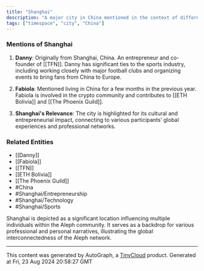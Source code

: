 ```yaml
---
title: "Shanghai"
description: "A major city in China mentioned in the context of different individuals' backgrounds and activities. Noteworthy for its mention by several participants in different contexts."
tags: ["timespace", "city", "China"]
---
```


### Mentions of Shanghai

1. **Danny**: Originally from Shanghai, China. An entrepreneur and co-founder of [[TFN]]. Danny has significant ties to the sports industry, including working closely with major football clubs and organizing events to bring fans from China to Europe.

2. **Fabiola**: Mentioned living in China for a few months in the previous year. Fabiola is involved in the crypto community and contributes to [[ETH Bolivia]] and [[The Phoenix Guild]].

3. **Shanghai's Relevance**: The city is highlighted for its cultural and entrepreneurial impact, connecting to various participants’ global experiences and professional networks.

### Related Entities
- [[Danny]]
- [[Fabiola]]
- [[TFN]]
- [[ETH Bolivia]]
- [[The Phoenix Guild]]
- #China
- #Shanghai/Entrepreneurship
- #Shanghai/Technology
- #Shanghai/Sports

Shanghai is depicted as a significant location influencing multiple individuals within the Aleph community. It serves as a backdrop for various professional and personal narratives, illustrating the global interconnectedness of the Aleph network.

---
This content was generated by AutoGraph, a [TinyCloud](https://tinycloud.xyz/) product.
Generated at Fri, 23 Aug 2024 20:58:27 GMT